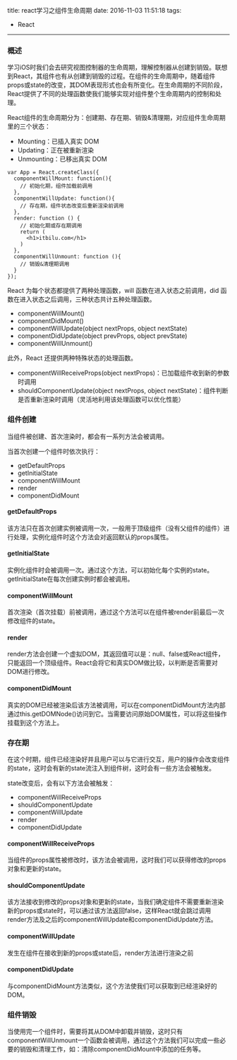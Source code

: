 title: react学习之组件生命周期
date: 2016-11-03 11:51:18
tags:
- React
---

### 概述
学习iOS时我们会去研究视图控制器的生命周期，理解控制器从创建到销毁。联想到React，其组件也有从创建到销毁的过程。在组件的生命周期中，随着组件props或state的改变，其DOM表现形式也会有所变化。在生命周期的不同阶段，React提供了不同的处理函数使我们能够实现对组件整个生命周期内的控制和处理。<!-- more -->

React组件的生命周期分为：创建期、存在期、销毁&清理期，对应组件生命周期里的三个状态：

* Mounting：已插入真实 DOM
* Updating：正在被重新渲染
* Unmounting：已移出真实 DOM


```
var App = React.createClass({
  componentWillMount: function(){
    // 初始化期，组件加载前调用
  },
  componentWillUpdate: function(){
    // 存在期，组件状态改变后重新渲染前调用
  },
  render: function () {
    // 初始化期或存在期调用
    return (
      <h1>itbilu.com</h1>
    )
  },
  componentWillUnmount: function (){
    // 销毁&清理期调用
  }
});
```

React 为每个状态都提供了两种处理函数，will 函数在进入状态之前调用，did 函数在进入状态之后调用，三种状态共计五种处理函数。

* componentWillMount()
* componentDidMount()
* componentWillUpdate(object nextProps, object nextState)
* componentDidUpdate(object prevProps, object prevState)
* componentWillUnmount()

此外，React 还提供两种特殊状态的处理函数。

* componentWillReceiveProps(object nextProps)：已加载组件收到新的参数时调用
* shouldComponentUpdate(object nextProps, object nextState)：组件判断是否重新渲染时调用（灵活地利用该处理函数可以优化性能）

### 组件创建
当组件被创建、首次渲染时，都会有一系列方法会被调用。

当首次创建一个组件时依次执行：

* getDefaultProps
* getInitialState
* componentWillMount
* render
* componentDidMount

#### getDefaultProps
该方法只在首次创建实例被调用一次，一般用于顶级组件（没有父组件的组件）进行处理，实例化组件时这个方法会对返回默认的props属性。
#### getInitialState
实例化组件时会被调用一次。通过这个方法，可以初始化每个实例的state。getInitialState在每次创建实例时都会被调用。
#### componentWillMount
首次渲染（首次挂载）前被调用，通过这个方法可以在组件被render前最后一次修改组件的state。
#### render
render方法会创建一个虚拟DOM，其返回值可以是：null、false或React组件，只能返回一个顶级组件。React会将它和真实DOM做比较，以判断是否需要对DOM进行修改。
#### componentDidMount
真实的DOM已经被渲染后该方法被调用，可以在componentDidMount方法内部通过this.getDOMNode()访问到它。当需要访问原始DOM属性，可以将这些操作挂载到这个方法上。

### 存在期
在这个时期，组件已经渲染好并且用户可以与它进行交互，用户的操作会改变组件的state，这时会有新的state流注入到组件树，这时会有一些方法会被触发。

state改变后，会有以下方法会被触发：

* componentWillReceiveProps
* shouldComponentUpdate
* componentWillUpdate
* render
* componentDidUpdate

#### componentWillReceiveProps
当组件的props属性被修改时，该方法会被调用，这时我们可以获得修改的props对象和更新的state。
#### shouldComponentUpdate
该方法接收到修改的props对象和更新的state，当我们确定组件不需要重新渲染新的props或state时，可以通过该方法返回false，这样React就会跳过调用render方法及之后的componentWillUpdate和componentDidUpdate方法。
#### componentWillUpdate
发生在组件在接收到新的props或state后，render方法进行渲染之前
#### componentDidUpdate
与componentDidMount方法类似，这个方法使我们可以获取到已经渲染好的DOM。

### 组件销毁
当使用完一个组件时，需要将其从DOM中卸载并销毁，这时只有componentWillUnmount一个函数会被调用，通过这个方法我们可以完成一些必要的销毁和清理工作，如：清除componentDidMount中添加的任务等。

